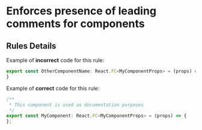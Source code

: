 # Enforces presence of leading comments for components

## Rules Details

Example of **incorrect** code for this rule:

```jsx
export const OtherComponentName: React.FC<MyComponentProps> = (props) => {
}
```

Example of **correct** code for this rule:

```jsx
/**
 * This component is used as documentation purposes
 */
export const MyComponent: React.FC<MyComponentProps> = (props) => {
};
```

